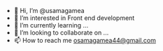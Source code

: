 - 👋 Hi, I’m @usamagamea
- 👀 I’m interested in Front end development 
- 🌱 I’m currently learning ...
- 💞️ I’m looking to collaborate on ...
- 📫 How to reach me osamagamea44@gmail.com

<!---
usamagamea/usamagamea is a ✨ special ✨ repository because its `README.md` (this file) appears on your GitHub profile.
You can click the Preview link to take a look at your changes.
--->
